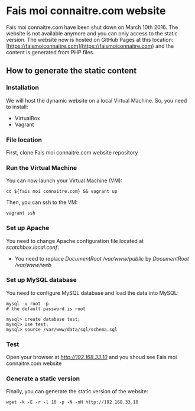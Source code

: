 # Fais moi connaitre.com website

Fais moi connaitre.com have been shut down on March 10th 2016. The website is not available anymore and you can only access to the static version. The website now is hosted on GitHub Pages at this location: [https://faismoiconnaitre.com](https://faismoiconnaitre.com) and the content is generated from PHP files.

## How to generate the static content

### Installation

We will host the dynamic website on a local Virtual Machine. So, you need to install:
* VirtualBox
* Vagrant

### File location

First, clone Fais moi connaitre.com website repository

### Run the Virtual Machine

You can now launch your Virtual Machine (VM):

	cd ${fais moi connaitre.com} && vagrant up

Then, you can ssh to the VM:

    vagrant ssh

### Set up Apache

You need to change Apache configuration file located at *scotchbox.local.conf*:

* You need to replace *DocumentRoot /var/www/public* by *DocumentRoot /var/www/web*

### Set up MySQL database

You need to configure MySQL database and load the data into MySQL:

    mysql -u root -p
    # the default password is root

    mysql> create database test;
    mysql> use test;
    mysql> source /var/www/data/sql/schema.sql

### Test

Open your browser at *http://192.168.33.10* and you shoud see Fais moi connaitre.com website

### Generate a static version

Finally, you can generate the static version of the website:

    wget -k -E -r -l 10 -p -N -nH http://192.168.33.10
